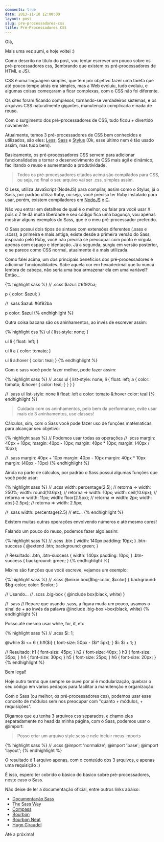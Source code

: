 ```yaml
---
comments: true
date: 2013-11-10 12:00:00
layout: post
slug: pre-processadores-css
title: Pré-Processadores CSS
---
```


Olá,

Mais uma vez sumi, e hoje voltei :)

Como descrito no título do post, vou tentar escrever um pouco sobre os pré-processadores css, (lembrando que existem os pré-processadores de HTML e JS).

<!-- more -->

CSS é uma linguagem simples, que tem por objetivo fazer uma tarefa que até pouco tempo atrás era simples, mas a Web evoluiu, tudo evoluiu, e algumas coisas começaram a ficar complexas, com o CSS não foi diferente.

Os sites foram ficando complexos, tornando-se verdadeiros sistemas, e os arquivos CSS naturalmente gigantes, manutenção complicada e nada de reuso.

Com o surgimento dos pré-processadores de CSS, tudo ficou + divertido novamente.

Atualmente, temos 3 pré-processadores de CSS bem conhecidos e utilizados, são eles: <a href="http://lesscss.org/" target="_blank">Less</a>, <a href="http://sass-lang.com" target="_blank">Sass</a> e <a href="http://learnboost.github.io/stylus/" target="_blank">Stylus</a> (Ok, esse último nem é tão usado assim, mas tudo bem).

Basicamente, os pré-processadores CSS servem para adicionar funcionalidades e tornar o desenvolvimento de CSS mais ágil e dinâmico, facilitando o reuso e aumentando a produtividade.

> Todos os pré-processadores citados acima são compilados para CSS, ou seja, no final o seu arquivo vai ser .css, simples assim.

O Less, utiliza JavaScript (NodeJS) para compilar, assim como o Stylus, já o Sass, por padrão utiliza Ruby, ou seja, você precisa ter Ruby instalado para usar, porém, existem compiladores em <a href="https://github.com/andrew/node-sass" target="_blank">NodeJS</a> e <a href="https://github.com/hcatlin/libsass" target="_blank">C</a>.

Não vou entrar em detalhes de qual é o melhor, ou falar pra você usar X pois o Z te dá muita liberdade e seu código fica uma bagunça, vou apenas mostrar alguns exemplos do Sass, que é o meu pré-processador preferido.

O Sass possui dois tipos de sintaxe com extensões diferentes (.sass e .scss); a primeira e mais antiga, existe desde a primeira versão do Sass, inspirado pelo Ruby, você não precisa se preocupar com ponto e vírgula, apenas com espaço e identação. Já a segunda, surgiu em versão posterior, e se parece como CSS normal, atualmente é a mais utilizada.

Como falei acima, um dos principais benefícios dos pré-processadores é adicionar funcionalidades. Sabe aquela cor em hexadecimal que tu nunca lembra de cabeça, não seria uma boa armazenar ela em uma variável? Então...

{% highlight sass %}
// .scss
$azul: #6f92ba;

p {
  color: $azul;
}

// .sass
$azul: #6f92ba

p
  color: $azul
{% endhighlight %}

Outra coisa bacana são os aninhamentos, ao invés de escrever assim:

{% highlight css %}
ul {
  list-style: none;
}

ul li {
  float: left;
}

ul li a {
  color: tomato;
}

ul li a:hover {
  color: teal;
}
{% endhighlight %}

Com o sass você pode fazer melhor, pode fazer assim:

{% highlight sass %}
// .scss
ul {
  list-style: none;
  li {
    float: left;
    a {
      color: tomato;
      &:hover {
        color: teal;
      }
    }
  }
}

// .sass
ul
  list-style: none
  li
    float: left
    a
      color: tomato
      &:hover
        color: teal
{% endhighlight %}

> Cuidado com os aninhamentos, pelo bem da performance, evite usar mais de 3 aninhamentos, use classes!

Cálculos, sim, com o Sass você pode fazer uso de funções matématicas para alcançar seu objetivo:

{% highlight sass %}
// Podemos usar todas as operações
// .scss
margin: 40px + 10px;
margin: 40px - 10px;
margin: 40px * 10px;
margin: (40px / 10px);

// .sass
margin: 40px + 10px
margin: 40px - 10px
margin: 40px * 10px
margin: (40px - 10px)
{% endhighlight %}

Ainda na parte de cálculos, por padrão o Sass possui algumas funções que você pode usar:

{% highlight sass %}
// .scss
width: percentage(2.5); // retorna => width: 250%;
width: round(10.6px); // retorna => width: 10px;
width: ceil(10.6px); // retorna => width: 11px;
width: floor(2.5px); // retorna => width: 2px;
width: abs(-2.5px); // retorna => width: 2.5px;

// .sass
width: percentage(2.5)
// etc...
{% endhighlight %}

Existem muitas outras operações envolvendo números e até mesmo cores!

Falando um pouco do reuso, podemos fazer algo assim:

{% highlight sass %}
// .scss
.btn {
  width: 140px
  padding: 10px;
}
.btn-success {
  @extend .btn;
  background: green;
}

// Resultado:
.btn,
.btn-success {
  width: 140px
  padding: 10px;
}
.btn-success {
  background: green;
}
{% endhighlight %}

Mixins são funções que você escreve, vejamos um exemplo:

{% highlight sass %}
// .scss
@mixin box($bg-color, $color) {
  background: $bg-color;
  color: $color;
}

// Usando...
// .scss
.big-box {
  @include box(black, white)
}

// .sass
// Repare que usando .sass, a figura muda um pouco, usamos o sinal de + ao invés da palavra @include
.big-box
  +box(black, white)
{% endhighlight %}

Posso até mesmo usar while, for, if, etc

{% highlight sass %}
// .scss
$i: 1;

@while $i <= 6 {
  h#{$i} {
    font-size: 50px - ($i* 5px);
  }
  $i: $i + 1;
}

// Resultado:
h1 {
  font-size: 45px;
}
h2 {
  font-size: 40px;
}
h3 {
  font-size: 35px;
}
h4 {
  font-size: 30px;
}
h5 {
  font-size: 25px;
}
h6 {
  font-size: 20px;
}
{% endhighlight %}

Bem legal!

Hoje outro termo que sempre se ouve por aí é modularização, quebrar o seu código em vários pedaços para facilitar a manutenção e organização.

Com o Sass (ou melhor, os pré-processadores css), podemos usar esse conceito de módulos sem nos preocupar com "quanto + módulos, + requisições".

Digamos que eu tenha 3 arquivos css separados, e chamo eles separadamente no head da minha página, com o Sass, podemos usar o @import:

> Posso criar um arquivo style.scss e nele incluir meus imports

{% highlight sass %}
// .scss
@import 'normalize';
@import 'base';
@import 'layout';
{% endhighlight %}

O resultado é 1 arquivo apenas, com o conteúdo dos 3 arquivos, e apenas uma requisição :)

É isso, espero ter cobrido o básico do básico sobre pré-processadores, neste caso o Sass.

Não deixe de ler a documentação oficial, entre outros links abaixo:

<ul>
  <li><a href="http://sass-lang.com/documentation/file.SASS_REFERENCE.html" target="blank">Documentação Sass</a></li>
  <li><a href="http://thesassway.com/" target="_blank">The Sass Way</a></li>
  <li><a href="http://compass-style.org/" target="_blank">Compass</a></li>
  <li><a href="http://bourbon.io/" target="_blank">Bourbon</a></li>
  <li><a href="http://neat.bourbon.io/" target="_blank">Bourbon Neat</a></li>
  <li><a href="http://hugogiraudel.com/" target="_blank">Hugo Giraudel</a></li>
</ul>

Até a próxima!